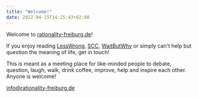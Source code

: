 ```yaml
---
title: "Welcome!"
date: 2022-04-15T14:25:43+02:00
---
```


Welcome to [rationality-freiburg.de](https://www.rationality-freiburg.de)!

If you enjoy reading [LessWrong](https://www.lesswrong.com/), [SCC](https://slatestarcodex.com/), [WaitButWhy](https://waitbutwhy.com/) or simply can't help but question the meaning of life, get in touch!

This is meant as a meeting place for like-minded people to debate, question, laugh, walk, drink coffee, improve, help and inspire each other. Anyone is welcome!

info@rationality-freiburg.de
